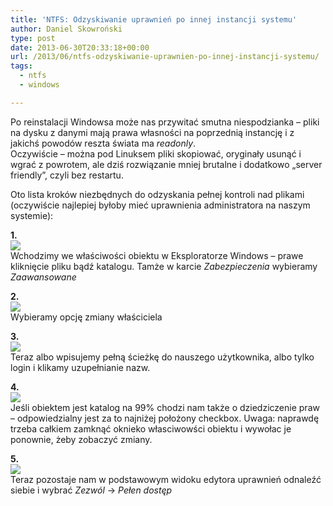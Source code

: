 ```yaml
---
title: 'NTFS: Odzyskiwanie uprawnień po innej instancji systemu'
author: Daniel Skowroński
type: post
date: 2013-06-30T20:33:18+00:00
url: /2013/06/ntfs-odzyskiwanie-uprawnien-po-innej-instancji-systemu/
tags:
  - ntfs
  - windows

---
```

Po reinstalacji Windowsa może nas przywitać smutna niespodzianka &#8211; pliki na dysku z danymi mają prawa własności na poprzednią instancję i z jakichś powodów reszta świata ma _readonly_.  
Oczywiście &#8211; można pod Linuksem pliki skopiować, oryginały usunąć i wgrać z powrotem, ale dziś rozwiązanie mniej brutalne i dodatkowo &#8222;server friendly&#8221;, czyli bez restartu.  
<!--break-->

Oto lista kroków niezbędnych do odzyskania pełnej kontroli nad plikami (oczywiście najlepiej byłoby mieć uprawnienia administratora na naszym systemie):

**1.**  
<img decoding="async" src="http://www.ds.lublin.pl/sites/default/files/permreset.png" />  
Wchodzimy we właściwości obiektu w Eksploratorze Windows &#8211; prawe kliknięcie pliku bądź katalogu. Tamże w karcie _Zabezpieczenia_ wybieramy _Zaawansowane_

**2.**  
<img decoding="async" src="http://www.ds.lublin.pl/sites/default/files/permreset2.png" />  
Wybieramy opcję zmiany właściciela

**3.**  
<img decoding="async" src="http://www.ds.lublin.pl/sites/default/files/permreset3.png" />  
Teraz albo wpisujemy pełną ścieżkę do nauszego użytkownika, albo tylko login i klikamy uzupełnianie nazw.

**4.**  
<img decoding="async" src="http://www.ds.lublin.pl/sites/default/files/permreset4.png" />  
Jeśli obiektem jest katalog na 99% chodzi nam także o dziedziczenie praw &#8211; odpowiedzialny jest za to najniżej położony checkbox. Uwaga: naprawdę trzeba całkiem zamknąć oknieko własciwowści obiektu i wywołac je ponownie, żeby zobaczyć zmiany.

**5.**  
<img decoding="async" src="http://www.ds.lublin.pl/sites/default/files/permreset5.png" />  
Teraz pozostaje nam w podstawowym widoku edytora uprawnień odnaleźć siebie i wybrać _Zezwól_ -> _Pełen dostęp_